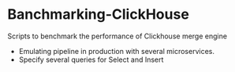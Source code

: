 # Banchmarking-ClickHouse
Scripts to benchmark the performance of Clickhouse merge engine

* Emulating pipeline in production with several microservices.
* Specify several queries for Select and Insert
